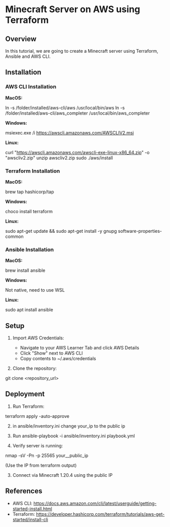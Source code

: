 # Minecraft Server on AWS using Terraform

## Overview
In this tutorial, we are going to create a Minecraft server using Terraform, Ansible and AWS CLI.

## Installation

### AWS CLI Installation

**MacOS:**

ln -s /folder/installed/aws-cli/aws /usr/local/bin/aws
ln -s /folder/installed/aws-cli/aws_completer /usr/local/bin/aws_completer


**Windows:**

msiexec.exe /i https://awscli.amazonaws.com/AWSCLIV2.msi


**Linux:**

curl "https://awscli.amazonaws.com/awscli-exe-linux-x86_64.zip" -o "awscliv2.zip"
unzip awscliv2.zip
sudo ./aws/install


### Terraform Installation

**MacOS:**

brew tap hashicorp/tap


**Windows:**

choco install terraform


**Linux:**

sudo apt-get update && sudo apt-get install -y gnupg software-properties-common


### Ansible Installation

**MacOS:**

brew install ansible


**Windows:**

Not native, need to use WSL


**Linux:**

sudo apt install ansible


## Setup

1. Import AWS Credentials:
   - Navigate to your AWS Learner Tab and click AWS Details
   - Click "Show" next to AWS CLI
   - Copy contents to ~/.aws/credentials

2. Clone the repository:

git clone <repository_url>


## Deployment

1. Run Terraform:

terraform apply -auto-approve

2. in ansible/inventory.ini change your_ip to the public ip

3. Run ansible-playbook -i ansible/inventory.ini playbook.yml

2. Verify server is running:

nmap -sV -Pn -p 25565 your__public_ip

(Use the IP from terraform output)

3. Connect via Minecraft 1.20.4 using the public IP

## References
- AWS CLI: https://docs.aws.amazon.com/cli/latest/userguide/getting-started-install.html
- Terraform: https://developer.hashicorp.com/terraform/tutorials/aws-get-started/install-cli

